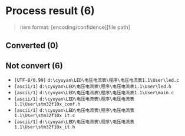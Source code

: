 # Process result (6)

> item format: [encoding/confidence][file path]

## Converted (0)


## Not convert (6)

- `[UTF-8/0.99]` `d:\cyuyan\LED\电压电流表\程序\电压电流表1.1\User\led.c`
- `[ascii/1]` `d:\cyuyan\LED\电压电流表\程序\电压电流表1.1\User\led.h`
- `[ascii/1]` `d:\cyuyan\LED\电压电流表\程序\电压电流表1.1\User\main.c`
- `[ascii/1]` `d:\cyuyan\LED\电压电流表\程序\电压电流表1.1\User\stm32f10x_conf.h`
- `[ascii/1]` `d:\cyuyan\LED\电压电流表\程序\电压电流表1.1\User\stm32f10x_it.c`
- `[ascii/1]` `d:\cyuyan\LED\电压电流表\程序\电压电流表1.1\User\stm32f10x_it.h`
